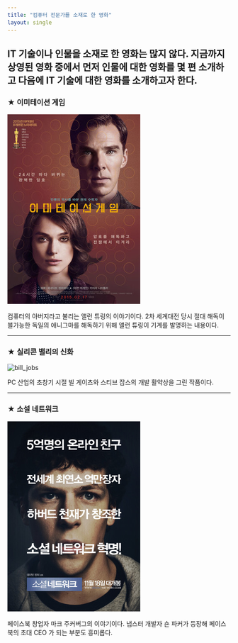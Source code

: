 ```yaml
---
title: "컴퓨터 전문가를 소재로 한 영화"
layout: single
---
```


IT 기술이나 인물을 소재로 한 영화는 많지 않다. 지금까지 상영된 영화 중에서 먼저 인물에 대한 영화를 몇 편 소개하고 다음에 IT 기술에 대한 영화를 소개하고자 한다.
---
### ★  이미테이션 게임
![allen](/assets/images/allen.png)

컴퓨터의 아버지라고 불리는 앨런 튜링의 이야기이다. 2차 세계대전 당시 절대 해독이 블가능한 독일의 애니그마를 해독하기 위해 앨런 튜링이 기계를 발명하는 내용이다.


---
### ★ 실리콘 밸리의 신화
![bill_jobs][silicon]  

[silicon]: https://an2-img.amz.wtchn.net/image/v1/watcha/image/upload/c_fill,h_400,q_80,w_280/v1466137418/h2jmm7eh11jdpa8sdoth.jpg
PC 산업의 초창기 시절 빌 게이츠와 스티브 잡스의 개발 활약상을 그린 작품이다.


---
### ★ 소설 네트워크
[![mark](/assets/images/mark.png "더 자세한 내용을 원하시면 방문해 보세요!")](https://topclass.chosun.com/board/view.asp?catecode=J&tnu=201901100028)

페이스북 창업자 마크 주커버그의 이야기이다. 냅스터 개발자 숀 파커가 등장해 페이스북의 초대 CEO 가 되는 부분도 흥미롭다.
